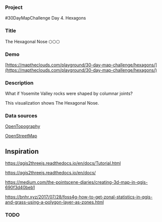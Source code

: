 ### Project

#30DayMapChallenge Day 4. Hexagons

### Title

The Hexagonal Nose ⬡⬡⬡

### Demo

[https://maptheclouds.com/playground/30-day-map-challenge/hexagons/](https://maptheclouds.com/playground/30-day-map-challenge/hexagons/)

### Description

What if Yosemite Valley rocks were shaped by columnar joints?

This visualization shows The Hexagonal Nose.

### Data sources

[OpenTopography](https://portal.opentopography.org)

[OpenStreetMap](https://www.openstreetmap.org)

## Inspiration

https://qgis2threejs.readthedocs.io/en/docs/Tutorial.html

https://qgis2threejs.readthedocs.io/en/docs/

https://medium.com/the-pointscene-diaries/creating-3d-map-in-qgis-690f3d40beb1

https://bnhr.xyz/2017/07/28/foss4g-how-to-get-zonal-statistics-in-qgis-and-grass-using-a-polygon-layer-as-zones.html

### TODO
